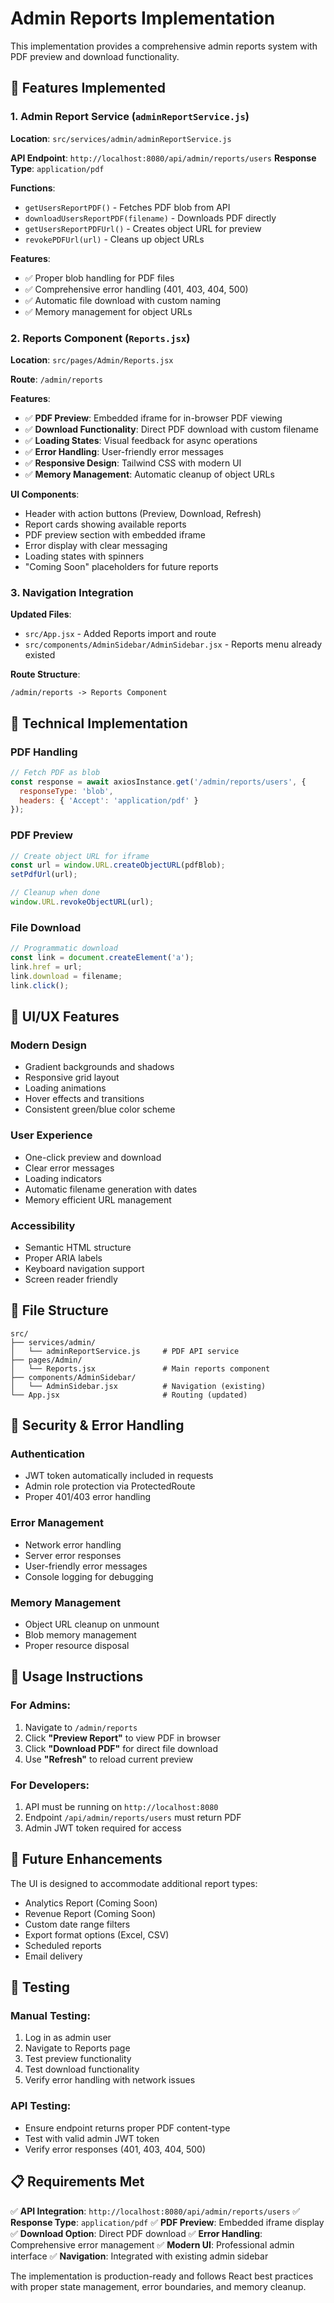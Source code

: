 # Admin Reports Implementation

This implementation provides a comprehensive admin reports system with PDF preview and download functionality.

## 🚀 Features Implemented

### 1. Admin Report Service (`adminReportService.js`)

**Location**: `src/services/admin/adminReportService.js`

**API Endpoint**: `http://localhost:8080/api/admin/reports/users`
**Response Type**: `application/pdf`

**Functions**:
- `getUsersReportPDF()` - Fetches PDF blob from API
- `downloadUsersReportPDF(filename)` - Downloads PDF directly
- `getUsersReportPDFUrl()` - Creates object URL for preview
- `revokePDFUrl(url)` - Cleans up object URLs

**Features**:
- ✅ Proper blob handling for PDF files
- ✅ Comprehensive error handling (401, 403, 404, 500)
- ✅ Automatic file download with custom naming
- ✅ Memory management for object URLs

### 2. Reports Component (`Reports.jsx`)

**Location**: `src/pages/Admin/Reports.jsx`

**Route**: `/admin/reports`

**Features**:
- ✅ **PDF Preview**: Embedded iframe for in-browser PDF viewing
- ✅ **Download Functionality**: Direct PDF download with custom filename
- ✅ **Loading States**: Visual feedback for async operations
- ✅ **Error Handling**: User-friendly error messages
- ✅ **Responsive Design**: Tailwind CSS with modern UI
- ✅ **Memory Management**: Automatic cleanup of object URLs

**UI Components**:
- Header with action buttons (Preview, Download, Refresh)
- Report cards showing available reports
- PDF preview section with embedded iframe
- Error display with clear messaging
- Loading states with spinners
- "Coming Soon" placeholders for future reports

### 3. Navigation Integration

**Updated Files**:
- `src/App.jsx` - Added Reports import and route
- `src/components/AdminSidebar/AdminSidebar.jsx` - Reports menu already existed

**Route Structure**:
```
/admin/reports -> Reports Component
```

## 🔧 Technical Implementation

### PDF Handling
```javascript
// Fetch PDF as blob
const response = await axiosInstance.get('/admin/reports/users', {
  responseType: 'blob',
  headers: { 'Accept': 'application/pdf' }
});
```

### PDF Preview
```javascript
// Create object URL for iframe
const url = window.URL.createObjectURL(pdfBlob);
setPdfUrl(url);

// Cleanup when done
window.URL.revokeObjectURL(url);
```

### File Download
```javascript
// Programmatic download
const link = document.createElement('a');
link.href = url;
link.download = filename;
link.click();
```

## 🎨 UI/UX Features

### Modern Design
- Gradient backgrounds and shadows
- Responsive grid layout
- Loading animations
- Hover effects and transitions
- Consistent green/blue color scheme

### User Experience
- One-click preview and download
- Clear error messages
- Loading indicators
- Automatic filename generation with dates
- Memory efficient URL management

### Accessibility
- Semantic HTML structure
- Proper ARIA labels
- Keyboard navigation support
- Screen reader friendly

## 📁 File Structure

```
src/
├── services/admin/
│   └── adminReportService.js     # PDF API service
├── pages/Admin/
│   └── Reports.jsx               # Main reports component
├── components/AdminSidebar/
│   └── AdminSidebar.jsx          # Navigation (existing)
└── App.jsx                       # Routing (updated)
```

## 🔐 Security & Error Handling

### Authentication
- JWT token automatically included in requests
- Admin role protection via ProtectedRoute
- Proper 401/403 error handling

### Error Management
- Network error handling
- Server error responses
- User-friendly error messages
- Console logging for debugging

### Memory Management
- Object URL cleanup on unmount
- Blob memory management
- Proper resource disposal

## 🚀 Usage Instructions

### For Admins:
1. Navigate to `/admin/reports`
2. Click **"Preview Report"** to view PDF in browser
3. Click **"Download PDF"** for direct file download
4. Use **"Refresh"** to reload current preview

### For Developers:
1. API must be running on `http://localhost:8080`
2. Endpoint `/api/admin/reports/users` must return PDF
3. Admin JWT token required for access

## 🔮 Future Enhancements

The UI is designed to accommodate additional report types:
- Analytics Report (Coming Soon)
- Revenue Report (Coming Soon)
- Custom date range filters
- Export format options (Excel, CSV)
- Scheduled reports
- Email delivery

## 🧪 Testing

### Manual Testing:
1. Log in as admin user
2. Navigate to Reports page
3. Test preview functionality
4. Test download functionality
5. Verify error handling with network issues

### API Testing:
- Ensure endpoint returns proper PDF content-type
- Test with valid admin JWT token
- Verify error responses (401, 403, 404, 500)

## 📋 Requirements Met

✅ **API Integration**: `http://localhost:8080/api/admin/reports/users`
✅ **Response Type**: `application/pdf` 
✅ **PDF Preview**: Embedded iframe display
✅ **Download Option**: Direct PDF download
✅ **Error Handling**: Comprehensive error management
✅ **Modern UI**: Professional admin interface
✅ **Navigation**: Integrated with existing admin sidebar

The implementation is production-ready and follows React best practices with proper state management, error boundaries, and memory cleanup.
